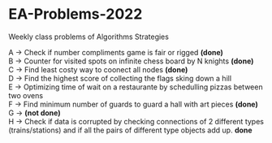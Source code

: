 # EA-Problems-2022
Weekly class problems of Algorithms Strategies

A -> Check if number compliments game is fair or rigged __(done)__ <br>
B -> Counter for visited spots on infinite chess board by N knights __(done)__ <br>
C -> Find least costy way to coonect all nodes __(done)__ <br>
D -> Find the highest score of collecting the flags sking down a hill <br>
E -> Optimizing time of wait on a restaurante by schedulling pizzas between two ovens <br>
F -> Find minimum number of guards to guard a hall with art pieces __(done)__ <br>
G -> __(not done)__ <br>
H -> Check if data is corrupted by checking connections of 2 different types (trains/stations) and if all the pairs of different type objects add up. __done__ <br>